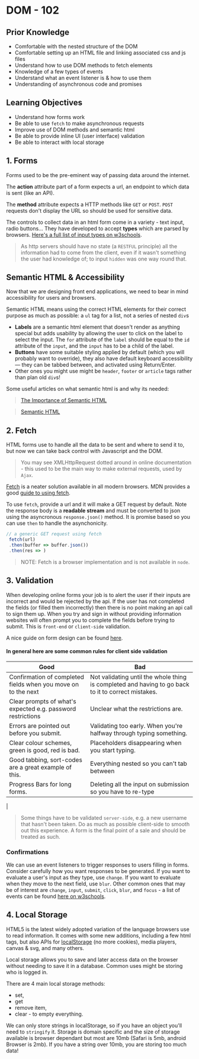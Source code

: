 # DOM - 102

## Prior Knowledge

- Comfortable with the nested structure of the DOM
- Comfortable setting up an HTML file and linking associated css and js files
- Understand how to use DOM methods to fetch elements
- Knowledge of a few types of events
- Understand what an event listener is & how to use them
- Understanding of asynchronous code and promises

## Learning Objectives

- Understand how forms work
- Be able to use `fetch` to make asynchronous requests
- Improve use of DOM methods and semantic html
- Be able to provide inline UI (user interface) validation
- Be able to interact with local storage

## 1. Forms

Forms used to be the pre-eminent way of passing data around the internet.

The **action** attribute part of a form expects a url, an endpoint to which data is sent (like an API).

The **method** attribute expects a HTTP methods like `GET` or `POST`. `POST` requests don't display the URL so should be used for sensitive data.

The controls to collect data in an html form come in a variety - text input, radio buttons... They have developed to accept **types** which are parsed by browsers. [Here's a full list of input types on w3schools](https://www.w3schools.com/tags/att_input_type.asp).

> As http servers should have no state (a `RESTFUL` principle) all the information had to come from the client, even if it wasn't something the user had knowledge of; to input `hidden` was one way round that.

## Semantic HTML & Accessibility

Now that we are designing front end applications, we need to bear in mind accessibility for users and browsers.

Semantic HTML means using the correct HTML elements for their correct purpose as much as possible: a `ul` tag for a list, not a series of nested `div`s

- **Labels** are a semantic html element that doesn't render as anything special but adds usability by allowing the user to click on the label to select the input. The `for` attribute of the `label` should be equal to the `id` attribute of the `input`, and the `input` has to be a child of the label.
- **Buttons** have some suitable styling applied by default (which you will probably want to override), they also have default keyboard accessibility — they can be tabbed between, and activated using Return/Enter.
- Other ones you might use might be `header`, `footer` or `article` tags rather than plan old `div`s!

Some useful articles on what semantic html is and why its needed:

> [The Importance of Semantic HTML](https://medium.com/adalab/the-importance-of-semantic-html-78e74fb75ff0)

> [Semantic HTML](https://internetingishard.com/html-and-css/semantic-html/)

## 2. Fetch

HTML forms use to handle all the data to be sent and where to send it to, but now we can take back control with Javascript and the DOM.

> You may see XMLHttpRequest dotted around in online documentation - this used to be the main way to make external requests, used by `Ajax`.

[Fetch](https://developer.mozilla.org/en-US/docs/Web/API/Fetch_API) is a neater solution available in all modern browsers. MDN provides a good [guide to using fetch](https://developer.mozilla.org/en-US/docs/Web/API/Fetch_API/Using_Fetch).

To use `fetch`, provide a url and it will make a GET request by default. Note the response body is a **readable stream** and must be converted to json using the asyncronous `response.json()` method. It is promise based so you can use `then` to handle the asynchonicity.

```js
// a generic GET request using fetch 
 fetch(url)
 .then(buffer => buffer.json())
 .then(res => )
```

> NOTE: Fetch is a browser implementation and is not available in `node`.

## 3. Validation

When developing online forms your job is to alert the user if their inputs are incorrect and would be rejected by the api. If the user has not completed the fields (or filled them incorrectly) then there is no point making an api call to sign them up. When you try and sign in without providing information websites will often prompt you to complete the fields before trying to submit. This is `front-end` or `client-side` validation.

A nice guide on form design can be found [here](https://mono.company/design-practice/the-10-commandments-of-good-form-design-on-the-web/).

#### In general here are some common rules for client side validation

| Good                                                          | Bad                                                                                                |
| ------------------------------------------------------------- | -------------------------------------------------------------------------------------------------- |
| Confirmation of completed fields when you move on to the next | Not validating until the whole thing is completed and having to go back to it to correct mistakes. |
| Clear prompts of what's expected e.g. password restrictions   | Unclear what the restrictions are.                                                                 |
| Errors are pointed out before you submit.                     | Validating too early. When you're halfway through typing something.                                |
| Clear colour schemes, green is good, red is bad.              | Placeholders disappearing when you start typing.                                                   |
| Good tabbing, sort-codes are a great example of this.         | Everything nested so you can't tab between                                                         |
| Progress Bars for long forms.                                 | Deleting all the input on submission so you have to re-type                                        |

|

> Some things have to be validated `server-side`, e.g. a new username that hasn't been taken. Do as much as possible client-side to smooth out this experience. A form is the final point of a sale and should be treated as such.

### Confirmations

We can use an event listeners to trigger responses to users filling in forms. Consider carefully how you want responses to be generated. If you want to evaluate a user's input as they type, use `change`. If you want to evaluate when they move to the next field, use `blur`. Other common ones that may be of interest are `change`, `input`, `submit`, `click`, `blur`, and `focus` - a list of events can be found [here on w3schools](https://www.w3schools.com/jsref/dom_obj_event.asp).

## 4. Local Storage

HTML5 is the latest widely adopted variation of the language browsers use to read information. It comes with some new additions, including a few html tags, but also APIs for [localStorage](https://developer.mozilla.org/en-US/docs/Web/API/Storage) (no more cookies), media players, canvas & svg, and many others.

Local storage allows you to save and later access data on the browser without needing to save it in a database. Common uses might be storing who is logged in.

There are 4 main local storage methods:

- set, 
- get
- remove item,
- clear - to empty everything.

We can only store strings in localStorage, so if you have an object you'll need to `stringify` it. Storage is domain specific and the size of storage available is browser dependant but most are 10mb (Safari is 5mb, android Browser is 2mb). If you have a string over 10mb, you are storing too much data!
